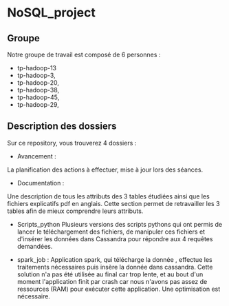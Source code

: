 # NoSQL_project

## Groupe

Notre groupe de travail est composé de 6 personnes :

-   tp-hadoop-13
-   tp-hadoop-3, 
-   tp-hadoop-20, 
-   tp-hadoop-38, 
-   tp-hadoop-45, 
-   tp-hadoop-29, 

## Description des dossiers

Sur ce repository, vous trouverez 4 dossiers :

- Avancement :

La planification des actions à effectuer, mise à jour lors des séances.

- Documentation :

Une description de tous les attributs des 3 tables étudiées ainsi que les fichiers explicatifs pdf en anglais.
Cette section permet de retravailler les 3 tables afin de mieux comprendre leurs attributs.  

- Scripts_python
Plusieurs versions des scripts pythons qui ont permis de lancer le téléchargement des fichiers, de manipuler ces fichiers et d'insérer les données dans Cassandra pour répondre aux 4 requêtes demandées.

- spark_job :
Application spark, qui télécharge la donnée , effectue les traitements nécessaires puis insère la donnée dans cassandra.  Cette solution n'a pas été utilisée au final car trop lente, et au bout d'un moment l'application finit par crash car nous n'avons pas assez de ressources (RAM) pour exécuter cette application. Une optimisation est nécessaire.
